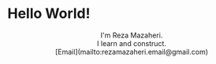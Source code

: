# Hello World!

<div align="center">
I'm Reza Mazaheri.
<br />
I learn and construct.
<br />
[Email](mailto:rezamazaheri.email@gmail.com)
</div>


